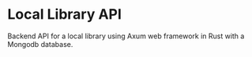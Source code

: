 # Local Library API

Backend API for a local library using Axum web framework in Rust with a Mongodb database.
